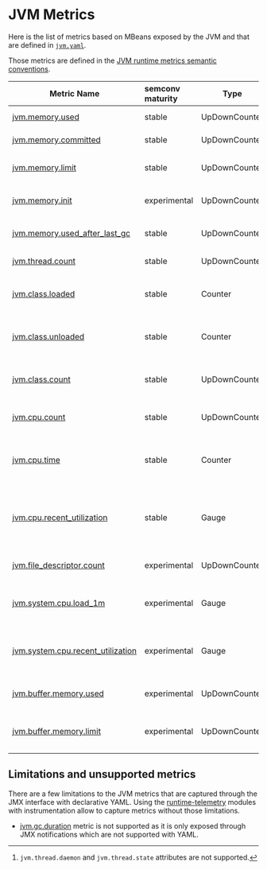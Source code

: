 # JVM Metrics

Here is the list of metrics based on MBeans exposed by the JVM and that are defined in [`jvm.yaml`](./src/main/resources/jmx/rules/jvm.yaml).

Those metrics are defined in the [JVM runtime metrics semantic conventions](https://opentelemetry.io/docs/specs/semconv/runtime/jvm-metrics/).

| Metric Name                                                                                                                           | semconv maturity | Type          | Unit              | Attributes                            | Description                                         |
|---------------------------------------------------------------------------------------------------------------------------------------|:-----------------|---------------|-------------------|---------------------------------------|-----------------------------------------------------|
| [jvm.memory.used](https://opentelemetry.io/docs/specs/semconv/runtime/jvm-metrics/#metric-jvmmemoryused)                              | stable           | UpDownCounter | By                | jvm.memory.pool.name, jvm.memory.type | Used memory                                         |
| [jvm.memory.committed](https://opentelemetry.io/docs/specs/semconv/runtime/jvm-metrics/#metric-jvmmemorycommitted)                    | stable           | UpDownCounter | By                | jvm.memory.pool.name, jvm.memory.type | Committed memory                                    |
| [jvm.memory.limit](https://opentelemetry.io/docs/specs/semconv/runtime/jvm-metrics/#metric-jvmmemorylimit)                            | stable           | UpDownCounter | By                | jvm.memory.pool.name, jvm.memory.type | Max obtainable memory                               |
| [jvm.memory.init](https://opentelemetry.io/docs/specs/semconv/runtime/jvm-metrics/#metric-jvmmemoryinit)                              | experimental     | UpDownCounter | By                | jvm.memory.pool.name, jvm.memory.type | Initial memory requested                            |
| [jvm.memory.used_after_last_gc](https://opentelemetry.io/docs/specs/semconv/runtime/jvm-metrics/#metric-jvmmemoryused_after_last_gc)  | stable           | UpDownCounter | By                | jvm.memory.pool.name, jvm.memory.type | Memory used after latest GC                         |
| [jvm.thread.count](https://opentelemetry.io/docs/specs/semconv/runtime/jvm-metrics/#metric-jvmthreadcount)                            | stable           | UpDownCounter | {thread}          | [^1]                                  | Threads count                                       |
| [jvm.class.loaded](https://opentelemetry.io/docs/specs/semconv/runtime/jvm-metrics/#metric-jvmclassloaded)                            | stable           | Counter       | {class}           |                                       | Classes loaded since JVM start                      |
| [jvm.class.unloaded](https://opentelemetry.io/docs/specs/semconv/runtime/jvm-metrics/#metric-jvmclassunloaded)                        | stable           | Counter       | {class}           |                                       | Classes unloaded since JVM start                    |
| [jvm.class.count](https://opentelemetry.io/docs/specs/semconv/runtime/jvm-metrics/#metric-jvmclasscount)                              | stable           | UpDownCounter | {class}           |                                       | Classes currently loaded count                      |
| [jvm.cpu.count](https://opentelemetry.io/docs/specs/semconv/runtime/jvm-metrics/#metric-jvmcpucount)                                  | stable           | UpDownCounter | {cpu}             |                                       | Number of CPUs available                            |
| [jvm.cpu.time](https://opentelemetry.io/docs/specs/semconv/runtime/jvm-metrics/#metric-jvmcputime)                                    | stable           | Counter       | s                 |                                       | CPU time used by the process as reported by the JVM |
| [jvm.cpu.recent_utilization](https://opentelemetry.io/docs/specs/semconv/runtime/jvm-metrics/#metric-jvmcpurecent_utilization)        | stable           | Gauge         | 1                 |                                       | Recent CPU utilization for process reported by JVM  |
| [jvm.file_descriptor.count](https://opentelemetry.io/docs/specs/semconv/runtime/jvm-metrics/#metric-jvmfile_descriptorcount)          | experimental     | UpDownCounter | {file_descriptor} |                                       | Number of open file descriptors                     |
| [jvm.system.cpu.load_1m](https://opentelemetry.io/docs/specs/semconv/runtime/jvm-metrics/#metric-jvmsystemcpuload_1m)                 | experimental     | Gauge         | {run_queue_item}  |                                       | Average CPU load reported by JVM                    |
| [jvm.system.cpu.recent_utilization](https://opentelemetry.io/docs/specs/semconv/runtime/jvm-metrics/#metric-jvmcpurecent_utilization) | experimental     | Gauge         | 1                 |                                       | Recent CPU utilization reported by JVM              |
| [jvm.buffer.memory.used](https://opentelemetry.io/docs/specs/semconv/runtime/jvm-metrics/#metric-jvmbuffermemoryused)                 | experimental     | UpDownCounter | By                | jvm.buffer.pool.name                  | Memory used by buffers                              |
| [jvm.buffer.memory.limit](https://opentelemetry.io/docs/specs/semconv/runtime/jvm-metrics/#metric-jvmbuffermemorylimit)               | experimental     | UpDownCounter | By                | jvm.buffer.pool.name                  | Maximum memory usage for buffers                    |

## Limitations and unsupported metrics

There are a few limitations to the JVM metrics that are captured through the JMX interface with declarative YAML.
Using the [runtime-telemetry](../../runtime-telemetry) modules with instrumentation allow to capture metrics without those limitations.

[^1]: `jvm.thread.daemon` and `jvm.thread.state` attributes are not supported.

- [jvm.gc.duration](https://opentelemetry.io/docs/specs/semconv/runtime/jvm-metrics/#metric-jvmgcduration) metric is not supported as it is only exposed through JMX notifications which are not supported with YAML.
